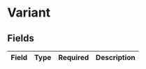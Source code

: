 # Variant


## Fields

| Field       | Type        | Required    | Description |
| ----------- | ----------- | ----------- | ----------- |